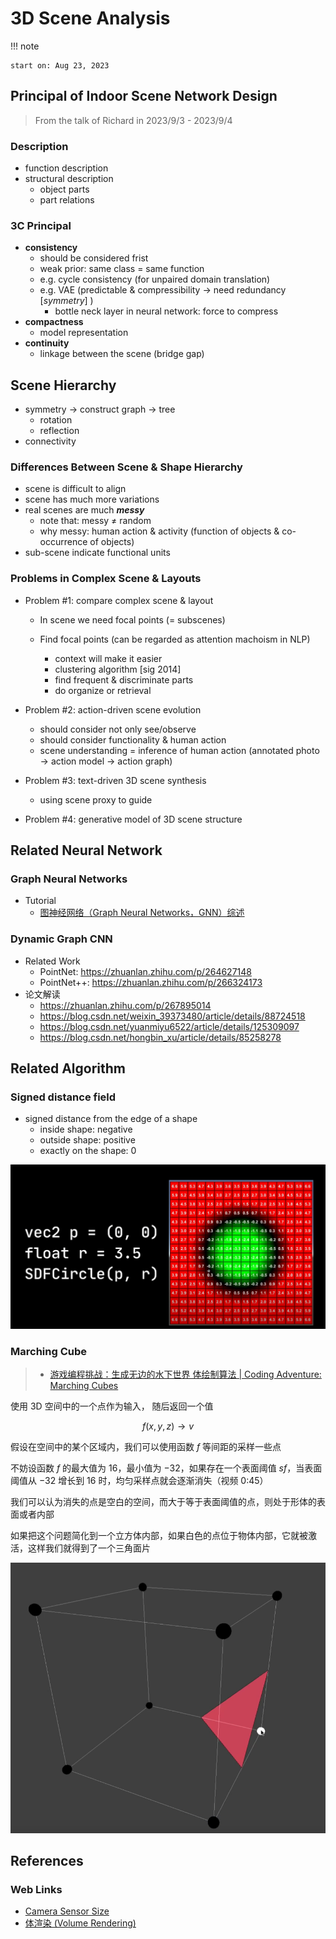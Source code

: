 # 3D Scene Analysis

!!! note

    start on: Aug 23, 2023



## Principal of Indoor Scene Network Design

> From the talk of Richard in 2023/9/3 - 2023/9/4

### Description

- function description
- structural description
    - object parts
    - part relations

### 3C Principal

- **consistency**
    - should be considered frist
    - weak prior: same class = same function
    - e.g. cycle consistency (for unpaired domain translation)
    - e.g. VAE (predictable & compressibility $\to$ need redundancy [*symmetry*] )
        - bottle neck layer in neural network: force to compress
- **compactness**
    - model representation
- **continuity**
    - linkage between the scene (bridge gap)

## Scene Hierarchy

- symmetry $\to$ construct graph $\to$ tree
    - rotation
    - reflection
- connectivity

### Differences Between Scene & Shape Hierarchy 

- scene is difficult to align 
- scene has much more variations
- real scenes are much ***messy***
    - note that: messy $\neq$ random
    - why messy: human action & activity (function of objects & co-occurrence of objects)
- sub-scene indicate functional units

### Problems in Complex Scene & Layouts

- Problem #1: compare complex scene & layout 

    - In scene we need focal points (= subscenes)

    - Find focal points (can be regarded as attention machoism in NLP)
        - context will make it easier
        - clustering algorithm [sig 2014]
        - find frequent & discriminate parts
        - do organize or retrieval

- Problem #2: action-driven scene evolution
    - should consider not only see/observe
    - should consider functionality & human action
    - scene understanding = inference of human action (annotated photo $\to$ action model $\to$ action graph)
- Problem #3: text-driven 3D scene synthesis
    - using scene proxy to guide
- Problem #4: generative model of 3D scene structure



## Related Neural Network

### Graph Neural Networks

- Tutorial
    - [图神经网络（Graph Neural Networks，GNN）综述](https://zhuanlan.zhihu.com/p/75307407)

### Dynamic Graph CNN

- Related Work
    - PointNet: https://zhuanlan.zhihu.com/p/264627148
    - PointNet++: https://zhuanlan.zhihu.com/p/266324173
- 论文解读
    - https://zhuanlan.zhihu.com/p/267895014
    - https://blog.csdn.net/weixin_39373480/article/details/88724518
    - https://blog.csdn.net/yuanmiyu6522/article/details/125309097
    - https://blog.csdn.net/hongbin_xu/article/details/85258278

## Related Algorithm

### Signed distance field

- signed distance from the edge of a shape
    - inside shape: negative
    - outside shape: positive
    - exactly on the shape: 0

![image-20230824152525493](./assets/image-20230824152525493.png)

### Marching Cube

> - [游戏编程挑战：生成无边的水下世界 体绘制算法 | Coding Adventure: Marching Cubes](https://www.bilibili.com/video/BV1yJ411r73v/)

使用 3D 空间中的一个点作为输入， 随后返回一个值



$$
f(x,y,z) \to v
$$



假设在空间中的某个区域内，我们可以使用函数 $f$ 等间距的采样一些点

不妨设函数 $f$ 的最大值为 $16$，最小值为 $-32$，如果存在一个表面阈值 $sf$，当表面阈值从 $-32$ 增长到 $16$ 时，均匀采样点就会逐渐消失（视频 0:45）

我们可以认为消失的点是空白的空间，而大于等于表面阈值的点，则处于形体的表面或者内部

如果把这个问题简化到一个立方体内部，如果白色的点位于物体内部，它就被激活，这样我们就得到了一个三角面片



![image-20230828102922879](./assets/image-20230828102922879.png)



## References

### Web Links

- [Camera Sensor Size](https://designreviews.com/digital-camera-sensor-size-chart/)
- [体渲染 (Volume Rendering)](https://zhuanlan.zhihu.com/p/595117334)



